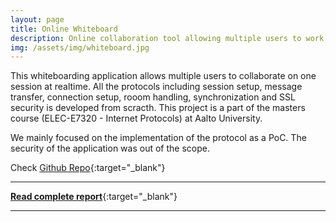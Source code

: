 ```yaml
---
layout: page
title: Online Whiteboard
description: Online collaboration tool allowing multiple users to work on one canvas
img: /assets/img/whiteboard.jpg
---
```


This whiteboarding application allows multiple users to collaborate on one session at realtime. All the protocols including session setup, message transfer, connection setup, rooom handling, synchronization and SSL security is developed from scracth. This project is a part of the masters course (ELEC-E7320 - Internet Protocols) at Aalto University.  

We mainly focused on the implementation of the protocol as a PoC. The security of the application was out of the scope.

Check [Github Repo](https://github.com/white-boarding-protocol/report/blob/main/Whiteboarding%20Protocol%20-%20Final%20Report.pdf){:target="\_blank"}


---

[**Read complete report**](https://github.com/white-boarding-protocol/report/blob/main/Whiteboarding%20Protocol%20-%20Final%20Report.pdf){:target="\_blank"}

---
